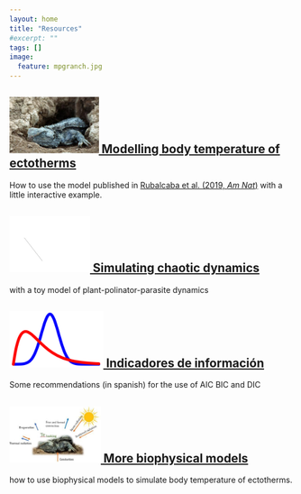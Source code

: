 ```yaml
---
layout: home
title: "Resources"
#excerpt: ""
tags: []
image:
  feature: mpgranch.jpg
---
```

<div class="titles">

<div class="tile">
  <h2 class="post-title"> <a href="/posts/temperature_distributions"> 
  <img height="100px" src="/images/posts/lizard.jpg"/>
  Modelling body temperature of ectotherms </a></h2>
  How to use the model published in <a href = "https://www.amnat.org/an/newpapers/MayRubalcaba.html" target="_blank">       Rubalcaba et al. (2019, <i>Am Nat</i>)</a> with a little interactive example.
</div>

<div class="tile">
  <h2 class="post-title"><a href="/posts/">
  <img height="100px" src="/images/posts/atractor.gif"/>
  Simulating chaotic dynamics </a></h2>
  <p class="post-excerpt"> with a toy model of plant-polinator-parasite dynamics </p>
</div>

<div class="tile">
  <h2 class="post-title"><a href="/posts/information_criterion">
  <img height="100px" src="/images/posts/Bayes_icon.jpg"/>
  Indicadores de información </a></h2>
  <p class="post-excerpt">Some recommendations (in spanish) for the use of AIC BIC and DIC </p>
</div>

<div class="tile">
  <h2 class="post-title"><a href="https://jrubalcaba.shinyapps.io/jrubalcabagithub/">
  <img height="100px" src="/images/posts/bodytemp.jpg"/>
  More biophysical models </a></h2>
  <p class="post-excerpt"> how to use biophysical models to simulate body temperature of ectotherms. </p>
</div>
